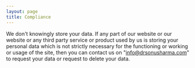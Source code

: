 ```yaml
---
layout: page
title: Compliance
---
```

We don't knowingly store your data. If any part of our website or our website or any third party service or product used by us is storing your personal data which is not strictly necessary for the functioning or working or usage of the site, then you can contact us on "info@drsonusharma.com" to request your data or request to delete your data.
